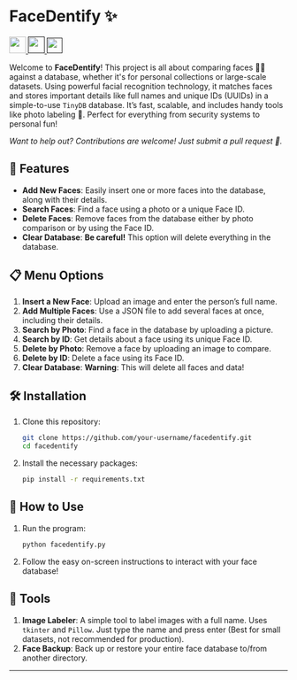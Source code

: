 # FaceDentify ✨

<a href="https://python.org">
  <img src="https://forthebadge.com/images/badges/made-with-python.svg" height="30">
</a>
<a href="">
  <img src="https://forthebadge.com/images/featured/featured-built-with-love.svg" height="30">
</a>

<a href="">
  <img src="https://forthebadge.com/images/badges/open-source.svg" height="28">
</a>

Welcome to **FaceDentify**! This project is all about comparing faces 🕵️‍♂️ against a database, whether it's for personal collections or large-scale datasets. Using powerful facial recognition technology, it matches faces and stores important details like full names and unique IDs (UUIDs) in a simple-to-use `TinyDB` database. It’s fast, scalable, and includes handy tools like photo labeling 📸. Perfect for everything from security systems to personal fun!

*Want to help out? Contributions are welcome! Just submit a pull request 🚀.*

## 🎯 Features

- **Add New Faces**: Easily insert one or more faces into the database, along with their details.
- **Search Faces**: Find a face using a photo or a unique Face ID.
- **Delete Faces**: Remove faces from the database either by photo comparison or by using the Face ID.
- **Clear Database**: **Be careful!** This option will delete everything in the database.

## 📋 Menu Options

1. **Insert a New Face**: Upload an image and enter the person’s full name.
2. **Add Multiple Faces**: Use a JSON file to add several faces at once, including their details.
3. **Search by Photo**: Find a face in the database by uploading a picture.
4. **Search by ID**: Get details about a face using its unique Face ID.
5. **Delete by Photo**: Remove a face by uploading an image to compare.
6. **Delete by ID**: Delete a face using its Face ID.
7. **Clear Database**: **Warning**: This will delete all faces and data!

## 🛠️ Installation

1. Clone this repository:
   ```bash
   git clone https://github.com/your-username/facedentify.git
   cd facedentify
   ```
2. Install the necessary packages:
   ```bash
   pip install -r requirements.txt
   ```

## 🚀 How to Use

1. Run the program:
   ```bash
   python facedentify.py
   ```
2. Follow the easy on-screen instructions to interact with your face database!

## 🔧 Tools

1. **Image Labeler**: A simple tool to label images with a full name. Uses `tkinter` and `Pillow`. Just type the name and press enter (Best for small datasets, not recommended for production).
2. **Face Backup**: Back up or restore your entire face database to/from another directory.

---